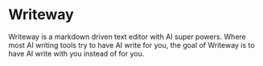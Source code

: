 # Writeway
Writeway is a markdown driven text editor with AI super powers. Where most AI writing tools try to have AI write for you, the goal of Writeway is to have AI write with you instead of for you.

